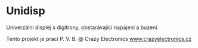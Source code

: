# Unidisp
Univerzální displej s digitrony, obstarávající napájení a buzení.

Tento projekt je prací P. V. B. @ Crazy Electronics www.crazyelectronics.cz
